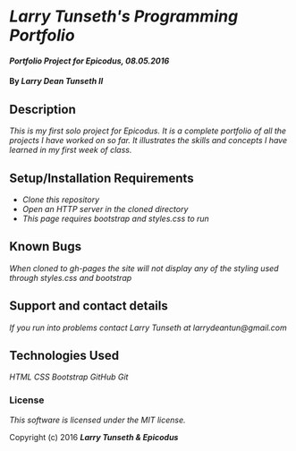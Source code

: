 # _Larry Tunseth's Programming Portfolio_

#### _Portfolio Project for Epicodus, 08.05.2016_

#### By _**Larry Dean Tunseth II**_

## Description

_This is my first solo project for Epicodus. It is a complete portfolio of all the projects I have worked on so far. It illustrates the skills and concepts I have learned in my first week of class._

## Setup/Installation Requirements

* _Clone this repository_
* _Open an HTTP server in the cloned directory_
* _This page requires bootstrap and styles.css to run_


## Known Bugs

_When cloned to gh-pages the site will not display any of the styling used through styles.css and bootstrap_

## Support and contact details

_If you run into problems contact Larry Tunseth at larrydeantun@gmail.com_

## Technologies Used

_HTML
CSS
Bootstrap
GitHub
Git_

### License

*This software is licensed under the MIT license.*

Copyright (c) 2016 **_Larry Tunseth & Epicodus_**
